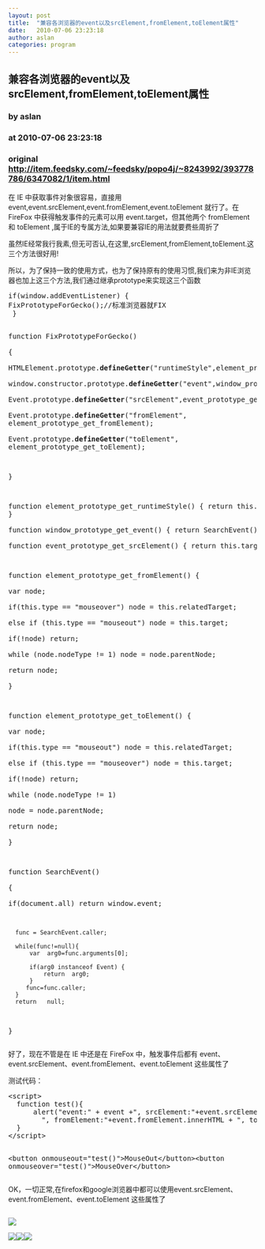 ```yaml
---
layout: post
title:  "兼容各浏览器的event以及srcElement,fromElement,toElement属性"
date:   2010-07-06 23:23:18
author: aslan
categories: program
---
```


## 兼容各浏览器的event以及srcElement,fromElement,toElement属性
### by aslan
### at 2010-07-06 23:23:18
### original <http://item.feedsky.com/~feedsky/popo4j/~8243992/393778786/6347082/1/item.html>

<p>
	在 IE 中获取事件对象很容易，直接用 event,event.srcElement,event.fromElement,event.toElement 就行了。在 FireFox 中获得触发事件的元素可以用 event.target，但其他两个 fromElement 和 toElement ,属于IE的专属方法,如果要兼容IE的用法就要费些周折了</p>
<p>
	虽然IE经常我行我素,但无可否认,在这里,srcElement,fromElement,toElement.这三个方法很好用!</p>
<p>
	所以，为了保持一致的使用方式，也为了保持原有的使用习惯,我们来为非IE浏览器也加上这三个方法,我们通过继承prototype来实现这三个函数</p>
<pre>
if(window.addEventListener) { 
FixPrototypeForGecko();//标准浏览器就FIX
 }  

  function  FixPrototypeForGecko()  
  {  
      HTMLElement.prototype.__defineGetter__(&quot;runtimeStyle&quot;,element_prototype_get_runtimeStyle);  
      window.constructor.prototype.__defineGetter__(&quot;event&quot;,window_prototype_get_event);  
      Event.prototype.__defineGetter__(&quot;srcElement&quot;,event_prototype_get_srcElement);  
      Event.prototype.__defineGetter__(&quot;fromElement&quot;,  element_prototype_get_fromElement);  
      Event.prototype.__defineGetter__(&quot;toElement&quot;, element_prototype_get_toElement);
      
  }  

  function  element_prototype_get_runtimeStyle() { 
return  this.style;
 }  
  function  window_prototype_get_event() { 
return  SearchEvent();
 }  
  function  event_prototype_get_srcElement() {
 return  this.target;
 }  

  function element_prototype_get_fromElement() {  
      var node;  
      if(this.type == &quot;mouseover&quot;) node = this.relatedTarget;  
      else if (this.type == &quot;mouseout&quot;) node = this.target;  
      if(!node) return;  
      while (node.nodeType != 1) 
          node = node.parentNode;  
      return node;  
  }

  function  element_prototype_get_toElement() {  
          var node;  
          if(this.type == &quot;mouseout&quot;)  node = this.relatedTarget;  
          else if (this.type == &quot;mouseover&quot;) node = this.target;  
          if(!node) return;  
          while (node.nodeType != 1)  
             node = node.parentNode;  
          return node;  
  }
   
  function  SearchEvent()  
  {  
      if(document.all) return  window.event;  
       
      func = SearchEvent.caller;  

      while(func!=null){  
          var  arg0=func.arguments[0];  
          
          if(arg0 instanceof Event) {  
              return  arg0;  
          }  
         func=func.caller;  
      }  
      return   null;  
  }
</pre>
<p>
	好了，现在不管是在 IE 中还是在 FireFox 中，触发事件后都有 event、event.srcElement、event.fromElement、event.toElement 这些属性了</p>
<p>
	测试代码：</p>
<pre>
&lt;script&gt;
  function test(){
      alert(&quot;event:&quot; + event +&quot;, srcElement:&quot;+event.srcElement.innerHTML+
	    &quot;, fromElement:&quot;+event.fromElement.innerHTML + &quot;, toElement:&quot;+event.toElement.innerHTML)
  }
&lt;/script&gt;

&lt;button onmouseout=&quot;test()&quot;&gt;MouseOut&lt;/button&gt;&lt;button onmouseover=&quot;test()&quot;&gt;MouseOver&lt;/button&gt;</pre>
<p>
	OK，一切正常,在firefox和google浏览器中都可以使用event.srcElement、event.fromElement、event.toElement 这些属性了</p><img src="http://www1.feedsky.com/t1/393778786/popo4j/feedsky/s.gif?r=http://item.feedsky.com/~feedsky/popo4j/~8243992/393778786/6347082/1/item.html" border="0" height="0" width="0"><p><a href="http://www1.feedsky.com/r/l/feedsky/popo4j/393778786/art01.html"><img border="0" ismap src="http://www1.feedsky.com/r/i/feedsky/popo4j/393778786/art01.gif"></a></p><p><a href="http://feed.feedsky.com/~flare/popo4j?a=f1988c8e33f76c6db2c007da166a41cb"><img src="http://feed.feedsky.com/~flare/popo4j?i=f1988c8e33f76c6db2c007da166a41cb" border="0"></a><a href="http://feed.feedsky.com/~flare/popo4j?a=e54c2c8df7aae186c16cdc64169fedd5"><img src="http://feed.feedsky.com/~flare/popo4j?i=e54c2c8df7aae186c16cdc64169fedd5" border="0"></a><a href="http://feed.feedsky.com/~flare/popo4j?a=1b8e1c88aeb8c0deb9921d78fe8ab16b"><img src="http://feed.feedsky.com/~flare/popo4j?i=1b8e1c88aeb8c0deb9921d78fe8ab16b" border="0"></a></p>